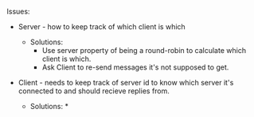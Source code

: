 Issues:

* Server - how to keep track of which client is which
	* Solutions:
		* Use server property of being a round-robin to calculate which client is which.
		* Ask Client to re-send messages it's not supposed to get.

* Client - needs to keep track of server id to know which server it's connected to and should recieve replies from.
	* Solutions:
		*